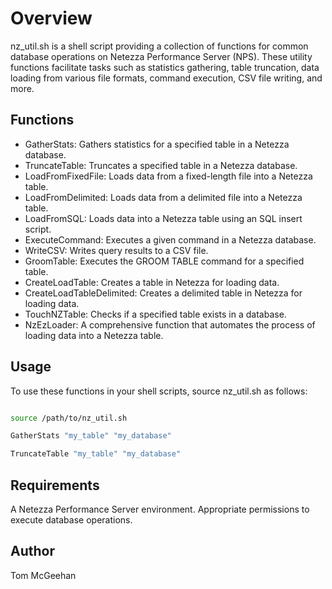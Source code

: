 # Overview

nz_util.sh is a shell script providing a collection of functions for common database operations on Netezza Performance Server (NPS). These utility functions facilitate tasks such as statistics gathering, table truncation, data loading from various file formats, command execution, CSV file writing, and more.

## Functions

- GatherStats: Gathers statistics for a specified table in a Netezza database.
- TruncateTable: Truncates a specified table in a Netezza database.
- LoadFromFixedFile: Loads data from a fixed-length file into a Netezza table.
- LoadFromDelimited: Loads data from a delimited file into a Netezza table.
- LoadFromSQL: Loads data into a Netezza table using an SQL insert script.
- ExecuteCommand: Executes a given command in a Netezza database.
- WriteCSV: Writes query results to a CSV file.
- GroomTable: Executes the GROOM TABLE command for a specified table.
- CreateLoadTable: Creates a table in Netezza for loading data.
- CreateLoadTableDelimited: Creates a delimited table in Netezza for loading data.
- TouchNZTable: Checks if a specified table exists in a database.
- NzEzLoader: A comprehensive function that automates the process of loading data into a Netezza table.

## Usage

To use these functions in your shell scripts, source nz_util.sh as follows:

```bash

source /path/to/nz_util.sh

GatherStats "my_table" "my_database"

TruncateTable "my_table" "my_database"

```

## Requirements

A Netezza Performance Server environment.
Appropriate permissions to execute database operations.

## Author

Tom McGeehan
